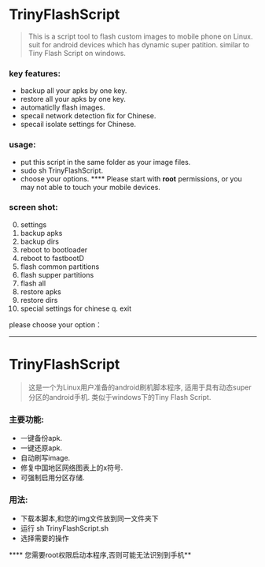 # TrinyFlashScript

> This is a script tool to flash custom images to mobile phone on Linux.
> suit for android devices which has dynamic super patition.
> similar to Tiny Flash Script on windows.

### key features:
- backup all your apks by one key.
- restore all your apks by one key.
- automaticlly flash images.
- specail network detection fix for Chinese.
- specail isolate settings for Chinese.

### usage:
- put this script in the same folder as your image files.
- sudo sh TrinyFlashScript.
- choose your options.
**** Please start with **root** permissions, or you may not able to touch your mobile devices.

### screen shot:
0. settings
1. backup apks
2. backup dirs
3. reboot to bootloader
4. reboot to fastbootD
5. flash common partitions
6. flash supper partitions
7. flash all
8. restore apks
9. restore dirs
10. special settings for chinese
q. exit

please choose your option：

-----------------

# TrinyFlashScript

> 这是一个为Linux用户准备的android刷机脚本程序, 适用于具有动态super分区的android手机.
> 类似于windows下的Tiny Flash Script.

### 主要功能:
- 一键备份apk.
- 一键还原apk.
- 自动刷写image.
- 修复中国地区网络图表上的x符号.
- 可强制启用分区存储.
  
### 用法:
- 下载本脚本,和您的img文件放到同一文件夹下
- 运行 sh TrinyFlashScript.sh
- 选择需要的操作


**** 您需要root权限启动本程序,否则可能无法识别到手机**
